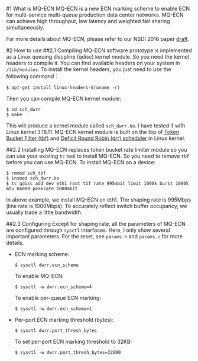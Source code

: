 #1 What is MQ-ECN
MQ-ECN is a new ECN marking scheme to enable ECN for multi-service multi-queue production data center networks. MQ-ECN can achieve high throughput, low latency and weighted fair sharing simultaneously. 

For more details about MQ-ECN, please refer to our NSDI 2016 paper <a href="http://sing.cse.ust.hk/~wei/papers/mqecn-draft.pdf">draft</a>.

#2 How to use
##2.1 Compiling
MQ-ECN software prototype is implemented as a Linux queuing discpline (qdisc) kernel module. So you need the kernel headers to compile it. You can find available headers on your system in `/lib/modules`. To install the kernel headers, you just need to use the following command：
<pre><code>$ apt-get install linux-headers-$(uname -r)
</code></pre>

Then you can compile MQ-ECN kernel module:
<pre><code>$ cd sch_dwrr
$ make
</code></pre>

This will produce a kernel module called `sch_dwrr.ko`. I have tested it with Linux kernel 3.18.11. MQ-ECN kernel module is built on the top of <a href="http://lxr.free-electrons.com/source/net/sched/sch_tbf.c">Token Bucket Filter (tbf)</a> and <a href="http://lxr.free-electrons.com/source/net/sched/sch_drr.c">Deficit Round Robin (drr) scheduler</a> in Linux kernel. 

##2.2 Installing
MQ-ECN replaces token bucket rate limiter module so you can use your existing `tc` tool to install MQ-ECN. So you need to remove `tbf` before you can use MQ-ECN. To install MQ-ECN on a device:

<pre><code>$ rmmod sch_tbf
$ insmod sch_dwrr.ko
$ tc qdisc add dev eth1 root tbf rate 995mbit limit 1000k burst 1000k mtu 66000 peakrate 1000mbit
</code></pre>

In above example, we install MQ-ECN on eth1. The shaping rate is 995Mbps (line rate is 1000Mbps). To accurately reflect switch buffer occupancy, we usually trade a little bandwidth. 

##2.3 Configuring
Except for shaping rate, all the parameters of MQ-ECN are configured through `sysctl` interfaces. Here, I only show several important parameters. For the reset, see `params.h` and `params.c` for more details.
<ul>
<li>ECN marking scheme:
<pre><code>$ sysctl dwrr.ecn_scheme
</code></pre>
To enable MQ-ECN:
<pre><code>$ sysctl -w dwrr.ecn_scheme=4
</code></pre>
To enable per-queue ECN marking:
<pre><code>$ sysctl -w dwrr.ecn_scheme=1
</code></pre>
</li>
<li>Per-port ECN marking threshold (bytes):
<pre><code>$ sysctl dwrr.port_thresh_bytes
</code></pre>
To set per-port ECN marking threshold to 32KB:
<pre><code>$ sysctl -w dwrr.port_thresh_bytes=32000
</code></pre>
</li>
</ul>
